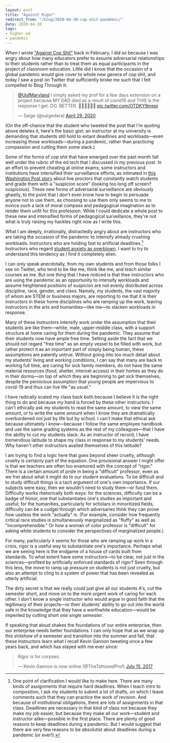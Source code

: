 ```yaml
---
layout: post
title: "Against Rigor"
redirect_from: "/blog/2020-04-30-cop-shit-pandemic/"
date: 2020-04-30
tags:
- higher ed
- pandemic
---
```


When I wrote ["Against Cop Shit"](/blog/2020-02-13-against-cop-shit/) back in February, I did so because I was angry about how many educators prefer to assume adversarial relationships to their students rather than to treat them as equal participants in the project of classroom education. Little did I know that the occasion of a global pandemic would give cover to whole new genera of cop shit, and today I saw a post on Twitter that sufficiently broke me such that I felt compelled to Blog Through It:

<blockquote class="twitter-tweet"><p lang="en" dir="ltr"><a href="https://twitter.com/UofMaryland?ref_src=twsrc%5Etfw">@UofMaryland</a> I simply asked my prof for a few days extension on a project because MY DAD died as a result of covid19 and THIS is the response I get. DO. BETTER. 👏🏼👏🏼👏🏼 <a href="https://t.co/OTDKY9mepj">pic.twitter.com/OTDKY9mepj</a></p>&mdash; Saige (@saigedara) <a href="https://twitter.com/saigedara/status/1255475854530011138?ref_src=twsrc%5Etfw">April 29, 2020</a></blockquote> <script async src="https://platform.twitter.com/widgets.js" charset="utf-8"></script> 

(On the off-chance that the student who tweeted the post that I'm quoting above deletes it, here's the basic gist: an instructor at my university is demanding that students still hold to extant deadlines and workloads—even increasing those workloads—during a pandemic, rather than practicing compassion and cutting them some slack.)

Some of the forms of cop shit that have emerged over the past month fall well under the rubric of the ed tech that I discussed in my previous post. In an effort to prevent cheating at online exams, some instructors and institutions have intensified their surveillance efforts, as intimated in [this Washington Post story](https://www.washingtonpost.com/technology/2020/04/01/online-proctoring-college-exams-coronavirus/) about live proctors that constantly watch students and grade them with a "suspicion score" (looking too long off screen? suspicious). These new forms of adversarial surveillance are obviously ghastly, to the point that I don't even know how to begin to persuade anyone not to use them, as choosing to use them only seems to me to evince such a lack of moral compass and pedagogical imagination as to render them unfit for this profession. While I could dedicate a whole post to these new and intensified forms of pedagogical surveillance, they're not what is truly raising my hackles right now as I write this. 

What I am deeply, irrationally, distractedly angry about are instructors who are taking the occasion of the pandemic to intensify already crushing workloads. Instructors who are holding fast to artificial deadlines.[^1] Instructors who regard [student anxiety as overblown](https://twitter.com/brandontlocke/status/1255190203565608960). I want to try to understand this tendency as I find it completely alien. 

[^1]: One point of clarification I would like to make here. There are many kinds of assignments that require hard deadlines. When I teach intro to composition, I ask my students to submit a lot of drafts, on which I leave comments such that they can practice the work of revision. And because of institutional obligations, there are lots of assignments in that class. Deadlines are necessary in that kind of class not because they make my job easier, but because they make all our work—student and instructor alike—possible in the first place. There are plenty of good reasons to keep deadlines during a pandemic. But I would suggest that there are very few reasons to be *absolutist* about deadlines during a pandemic (or ever!). 

I can only speak anecdotally, from my own students and from those folks I see on Twitter, who tend to be like me, think like me, and teach similar courses as me. But one thing that I have noticed is that thse instructors who are using the pandemic as an opportunity to intensify workloads and assume heightened positions of suspicion are not evenly distributed across discipline, race, gender, and class. Namely, my students, the vast majority of whom are STEM or business majors, are reporting to me that it is their instructors in these home disciplines who are ramping up the work, leaving instructors in the arts and humanities—like me—to slacken workloads in response. 

Many of these instructors intensify work under the assumption that their students are like them—white, male, upper-middle class, with a support structure at home caring for them during the pandemic. They assume that their students now have ample free time. Setting aside the fact that we should not regard "free time" as an empty vessel to be filled with work, but rather protect it as an important part of simply being human, these assumptions are patently untrue. Without going into too much detail about my students’ living and working conditions, I can say that many are back to working full time, are caring for sick family members, do not have the same material resources (food, shelter, internet access) in their homes as they do in their dorms—on top of which they are beginning to get sick themselves, despite the pernicious assumption that young people are impervious to covid-19 and thus can live life "as usual." 

I have radically scaled my class back both because I believe it is the right thing to do and because my hand is forced by these other instructors. I can't ethically ask my students to read the same amount, to view the same amount, or to write the same amount when I know they are dramatically overburdened not just by life but by school. I can't make that ethical ask because ultimately I *know*—because I follow the same employee handbook and use the same grading systems as the rest of my colleagues—that I have the ability to cut my students slack. As an instructor of record, I have tremendous latitude to shape my class in response to my students’ needs. Why haven't other instructors availed themselves of this latitude? 

I am trying to find a logic here that goes beyond sheer cruelty, although cruelty is certainly part of the equation. One provisional answer I might offer is that we teachers are often too enamored with the concept of "rigor." There is a certain amount of pride in being a "difficult" professor, even as we fret about what it might do to our student evaluations. To be difficult and to study difficult things is a tacit argument of one's own importance. If our subjects were easy, then we wouldn't need to study them—or fund them. Difficulty works rhetorically both ways: for the sciences, difficulty can be a badge of honor, one that substantiates one's studies as important and useful; for the humanities, particularly for scholars in minoritized fields, difficulty can be a cudgel through which adversaries think they can prove how useless the work "actually" is. (For example, consider how frequently critical race studies is simultaneously marginalized as "fluffy" as well as "incomprehensible." Or how a woman of color professor is "difficult" for asking white students to consider the perspectives of marginalized people.)

For many, particularly it seems for those who are ramping up work in a crisis, rigor is a useful way to substantiate one's importance. Perhaps what we are seeing here is the endgame of a house of cards built from standards. To what extent have some instructors—to be clear, not just in the sciences—profited by artificially enforced standards of rigor? Seen through this lens, the move to ramp up pressure on students is not just cruelty, but also an attempt to cling to a system of power that has been revealed as utterly artificial. 

The dirty secret is that we really *could* just give all our students A's, cut the semester short, and move on to the more urgent work of caring for each other. I don't know a single instructor who would argue in good faith that the legitimacy of their projects—or their students’ ability to go out into the world safe in the knowledge that they have a worthwhile education—would be imperiled by cutting short *one single semester*. 

If speaking that aloud shakes the foundations of our entire enterprise, then our enterprise needs better foundations. I can only hope that as we wrap up this shitshow of a semester and transition into the summer and fall, that these instructors learn what I recall Kevin Gannon tweeting once a few years back, and which has stayed with me ever since: 

<blockquote class="twitter-tweet"><p lang="en" dir="ltr">Rigor is for corpses.</p>&mdash; Kevin Gannon is now online (@TheTattooedProf) <a href="https://twitter.com/TheTattooedProf/status/886028923456376832?ref_src=twsrc%5Etfw">July 15, 2017</a></blockquote> <script async src="https://platform.twitter.com/widgets.js" charset="utf-8"></script> 